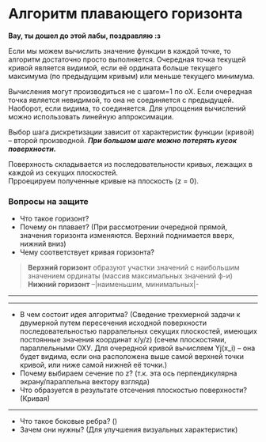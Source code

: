 # Алгоритм плавающего горизонта

**Вау, ты дошел до этой лабы, поздравляю :з**

Если мы можем вычислить значение функции в каждой точке, то алгоритм достаточно просто выполняется. 
Очередная точка текущей кривой является видимой, если её ордината больше текущего максимума (по предыдущим кривым) 
или меньше текущего минимума.  

Вычисления могут производиться не с шагом=1 по оХ. 
Если очередная точка является невидимой, то она не соединяется с предыдущей. 
Наоборот, если видима, то соединяется. Для упрощения вычислений можно использовать линейную аппроксимации.

Выбор шага дискретизации зависит от характеристик функции (кривой) – второй производной. 
___При большом шаге можно потерять кусок поверхности.___
  
Поверхность складывается из последовательности кривых, лежащих в каждой из секущих плоскостей.  
Прроецируем полученные кривые на плоскость (z = 0).  

### Вопросы на защите
* Что такое горизонт?
* Почему он плавает? (При рассмотрении очередной прямой, значения горизонта изменяются. Верхний поднимается вверх, нижний вниз)
* Чему соответствует кривая горизонта?
> **Верхний горизонт** образуют участки значений с наибольшим значением ординаты (массив максимальных значений ф-и)  
> **Нижний горизонт** –|наименьшим, минимальных|-  

---  
---  

* В чем состоит идея алгоритма? (Сведение трехмерной задачи к двумерной
путем пересечения исходной поверхности последовательностью парралельных секущих плоскостей, 
имеющих постоянные значения координат x/y/z)
(сечем плоскостями, параллельными ОХУ. Для очередной кривой вычисляем Yj(x_i)   – она будет видима, 
если она расположена выше самой верхней точки кривой, или ниже самой нижней её точки.)
* Почему выбираем сечение по z? (т.к. эта ось перпендикулярна экрану/параллельна вектору взгляда) 
* Что образуется в результате отсечения плоскостью поверхности? (Кривая)

---
* Что такое боковые ребра? ()
* Зачем они нужны? (Для улучшения визуальных характеристик)


